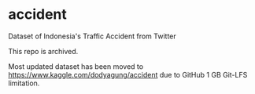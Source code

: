 # accident
Dataset of Indonesia's Traffic Accident from Twitter

This repo is archived.

Most updated dataset has been moved to https://www.kaggle.com/dodyagung/accident due to GitHub 1 GB Git-LFS limitation.
